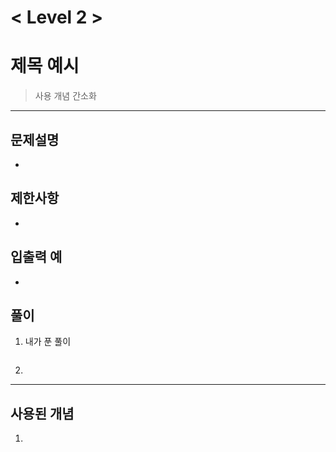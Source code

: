 

# < Level 2 > 

# 제목 예시 

> 사용 개념 간소화 

---

## 문제설명 

- 


## 제한사항 

- 

## 입출력 예

- 

## 풀이 

1. 내가 푼 풀이 

   ```java
   ```
   
2. 


---

## 사용된 개념

1. 

